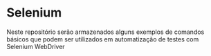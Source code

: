 # Selenium
Neste repositório serão armazenados alguns exemplos de comandos básicos que podem ser utilizados em automatização de testes com
Selenium WebDriver
